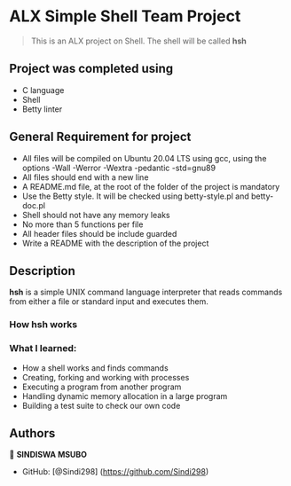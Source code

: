 # ALX Simple Shell Team Project

> This is an ALX project on Shell. The shell will be called **hsh**

## Project was completed using

- C language
- Shell
- Betty linter

## General Requirement for project

- All files will be compiled on Ubuntu 20.04 LTS using gcc, using the options -Wall -Werror -Wextra -pedantic -std=gnu89
- All files should end with a new line
- A README.md file, at the root of the folder of the project is mandatory
- Use the Betty style. It will be checked using betty-style.pl and betty-doc.pl
- Shell should not have any memory leaks
- No more than 5 functions per file
- All header files should be include guarded
- Write a README with the description of the project


## Description ##

**hsh** is a simple UNIX command language interpreter that reads commands from either a file or standard input and executes them.

### How **hsh** works



### What I learned:
* How a shell works and finds commands
* Creating, forking and working with processes
* Executing a program from another program
* Handling dynamic memory allocation in a large program
* Building a test suite to check our own code


## Authors ##

👤 **SINDISWA MSUBO**

- GitHub: [@Sindi298] (https://github.com/Sindi298)
